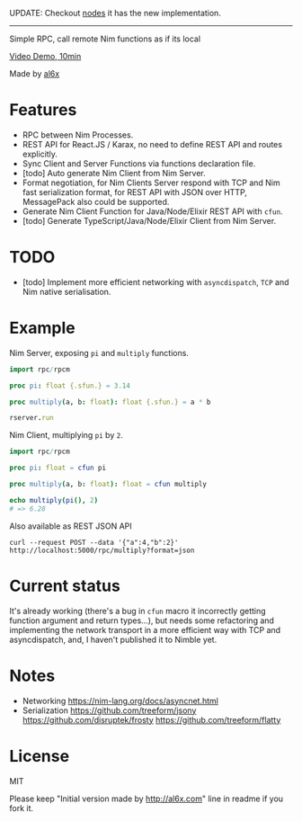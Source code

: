 UPDATE: Checkout [nodes](./nodes) it has the new implementation.

---

Simple RPC, call remote Nim functions as if its local

[Video Demo, 10min](https://youtu.be/KUb15vva0vw)

Made by [al6x](http://al6x.com)

# Features

- RPC between Nim Processes.
- REST API for React.JS / Karax, no need to define REST API and routes explicitly.
- Sync Client and Server Functions via functions declaration file.
- [todo] Auto generate Nim Client from Nim Server.
- Format negotiation, for Nim Clients Server respond with TCP and Nim fast serialization format, for
  REST API with JSON over HTTP, MessagePack also could be supported.
- Generate Nim Client Function for Java/Node/Elixir REST API with `cfun`.
- [todo] Generate TypeScript/Java/Node/Elixir Client from Nim Server.

# TODO

- [todo] Implement more efficient networking with `asyncdispatch`, `TCP` and Nim native serialisation.

# Example

Nim Server, exposing `pi` and `multiply` functions.

```Nim
import rpc/rpcm

proc pi: float {.sfun.} = 3.14

proc multiply(a, b: float): float {.sfun.} = a * b

rserver.run
```

Nim Client, multiplying `pi` by `2`.

```Nim
import rpc/rpcm

proc pi: float = cfun pi

proc multiply(a, b: float): float = cfun multiply

echo multiply(pi(), 2)
# => 6.28
```

Also available as REST JSON API

```
curl --request POST --data '{"a":4,"b":2}' http://localhost:5000/rpc/multiply?format=json
```

# Current status

It's already working (there's a bug in `cfun` macro it incorrectly getting function argument and return types...), but needs some refactoring and implementing the network transport in a more
efficient way with TCP and asyncdispatch, and, I haven't published it to Nimble yet.

# Notes

- Networking https://nim-lang.org/docs/asyncnet.html
- Serialization https://github.com/treeform/jsony https://github.com/disruptek/frosty
  https://github.com/treeform/flatty

# License

MIT

Please keep "Initial version made by http://al6x.com" line in readme if you fork it.